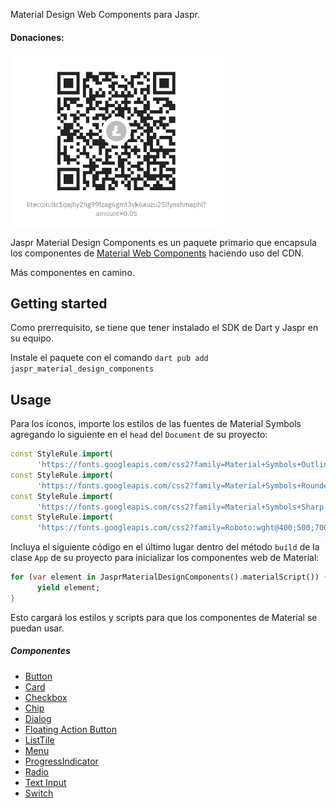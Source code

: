 <!-- 
This README describes the package. If you publish this package to pub.dev,
this README's contents appear on the landing page for your package.

For information about how to write a good package README, see the guide for
[writing package pages](https://dart.dev/tools/pub/writing-package-pages). 

For general information about developing packages, see the Dart guide for
[creating packages](https://dart.dev/guides/libraries/create-packages)
and the Flutter guide for
[developing packages and plugins](https://flutter.dev/to/develop-packages). 
-->

Material Design Web Components para Jaspr.

#### Donaciones:

<img title="" src="Litecoin.jpg" alt="" width="339" data-align="center">

Jaspr Material Design Components es un paquete primario que encapsula los componentes de [Material Web Components](https://materia-web.dev) haciendo uso del CDN.

Más componentes en camino.

## Getting started

Como prerrequisito, se tiene que tener instalado el SDK de Dart y Jaspr en su equipo. 

Instale el paquete con el comando `dart pub add jaspr_material_design_components` 

## Usage

Para los íconos, importe los estilos de las fuentes de Material Symbols agregando lo siguiente en el `head` del `Document` de su proyecto:

```dart
const StyleRule.import(
      'https://fonts.googleapis.com/css2?family=Material+Symbols+Outlined:opsz,wght,FILL,GRAD@20..48,100..700,0..1,-50..200'),
const StyleRule.import(
      'https://fonts.googleapis.com/css2?family=Material+Symbols+Rounded:opsz,wght,FILL,GRAD@20..48,100..700,0..1,-50..200'),
const StyleRule.import(
      'https://fonts.googleapis.com/css2?family=Material+Symbols+Sharp:opsz,wght,FILL,GRAD@20..48,100..700,0..1,-50..200'),
const StyleRule.import(
      'https://fonts.googleapis.com/css2?family=Roboto:wght@400;500;700&display=swap'),
```

Incluya el siguiente código en el último lugar dentro del método `build` de la clase `App` de su proyecto para inicializar los componentes web de Material: 

```dart
for (var element in JasprMaterialDesignComponents().materialScript()) {
      yield element;
}
```

Esto cargará los estilos y scripts para que los componentes de Material se puedan usar.

##### Componentes

- [Button](doc/BUTTON.md)
- [Card](doc/CARD.md)
- [Checkbox](doc/CHECKBOX.md)
- [Chip](doc/CHIP.md)
- [Dialog](doc/DIALOG.md)
- [Floating Action Button](doc/FAB.md)
- [ListTile](doc/LISTTILE.md) 
- [Menu](doc/MENU.md)
- [ProgressIndicator](doc/PROGRESSINDICATOR.md) 
- [Radio](doc/RADIO.md)
- [Text Input](doc/TEXTINPUT.md)
- [Switch](doc/SWITCH.md)
